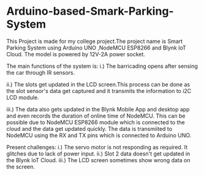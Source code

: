 # Arduino-based-Smark-Parking-System
This Project is made for my college project.The project name is Smart Parking System using Arduino UNO ,NodeMCU ESP8266 and Blynk IoT Cloud. 
The model is powered by 12V-2A power socket. 

The main functions of the system is:
i.) The barricading opens after sensing the car through IR sensors.

ii.) The slots get updated in the LCD screen.This process can be done as the slot sensor's data get captured and it transmits the
information to i2C LCD module. 

iii.) The data also gets updated in the Blynk Mobile App and desktop app and even records the duration of online time of NodeMCU.
This can be possible due to NodeMCU ESP8266 module which is connected to the cloud and the data get updated quickly. The data is 
transmiited to NodeMCU using the RX and TX pins which is connected to Arduino UNO. 


Present challenges:
i.) The servo motor is not responding as required. It glitches due to lack of power input. 
ii.) Slot 2 data doesn't get updated in the Blynk IoT Cloud.
iii.) The LCD screen sometimes show wrong data on the screen. 
